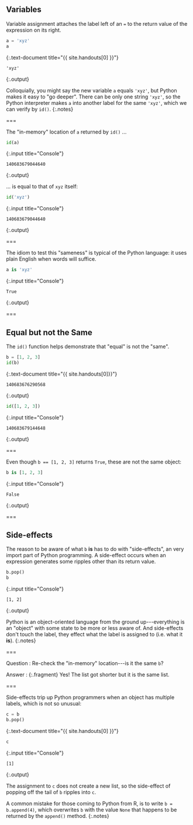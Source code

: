 ---
---

## Variables

Variable assignment attaches the label left of an `=` to the return
value of the expression on its right.


~~~python
a = 'xyz'
a
~~~
{:.text-document title="{{ site.handouts[0] }}"}

~~~
'xyz'
~~~
{:.output}



Colloquially, you might say the new variable `a` equals `'xyz'`, but
Python makes it easy to "go deeper". There can be only one string
`'xyz'`, so the Python interpreter makes `a` into another label for
the same `'xyz'`, which we can verify by `id()`.
{:.notes}

===

The "in-memory" location of `a` returned by `id()` ...


~~~python
id(a)
~~~
{:.input title="Console"}
~~~
140683679044640
~~~
{:.output}



... is equal to that of `xyz` itself:


~~~python
id('xyz')
~~~
{:.input title="Console"}
~~~
140683679044640
~~~
{:.output}



===

The idiom to test this "sameness" is typical of the Python language:
it uses plain English when words will suffice.


~~~python
a is 'xyz'
~~~
{:.input title="Console"}
~~~
True
~~~
{:.output}



===

## Equal but not the Same

The `id()` function helps demonstrate that "equal" is not the "same".


~~~python
b = [1, 2, 3]
id(b)
~~~
{:.text-document title="{{ site.handouts[0]}}"}

~~~
140683676290568
~~~
{:.output}




~~~python
id([1, 2, 3])
~~~
{:.input title="Console"}
~~~
140683679144648
~~~
{:.output}



===

Even though `b == [1, 2, 3]` returns `True`, these are not the same
object:


~~~python
b is [1, 2, 3]
~~~
{:.input title="Console"}
~~~
False
~~~
{:.output}



===

## Side-effects

The reason to be aware of what `b` **is** has to do with
"side-effects", an very import part of Python programming. A
side-effect occurs when an expression generates some ripples other
than its return value.


~~~python
b.pop()
b
~~~
{:.input title="Console"}
~~~
[1, 2]
~~~
{:.output}



Python is an object-oriented language from the ground up---everything
is an "object" with some state to be more or less aware of. And
side-effects don't touch the label, they effect what the label is
assigned to (i.e. what it **is**).
{:.notes}

===

Question
: Re-check the "in-memory" location---is it the same `b`?

Answer
: {:.fragment} Yes! The list got shorter but it is the same list.

===

Side-effects trip up Python programmers when an object has multiple
labels, which is not so unusual:


~~~python
c = b
b.pop()
~~~
{:.text-document title="{{ site.handouts[0] }}"}




~~~python
c
~~~
{:.input title="Console"}
~~~
[1]
~~~
{:.output}



The assignment to `c` does not create a new list, so the side-effect
of popping off the tail of `b` ripples into `c`.

A common mistake for those coming to Python from R, is to write `b =
b.append(4)`, which overwrites `b` with the value `None` that happens
to be returned by the `append()` method.
{:.notes}

<!--
===

Not every object is "mutable" like our list `b`. For example, the `a`
assigned earlier is not.


~~~python
x = a
a.upper()
~~~
{:.input title="Console"}
~~~
'XYZ'
~~~
{:.output}



===


~~~python
x
~~~
{:.input title="Console"}
~~~
'xyz'
~~~
{:.output}



The string 'xyz' hasn't changed---it's immutable. So it is also a safe
guess that there has been no side-effect on the original `a`.


~~~python
a
~~~
{:.input title="Console"}
~~~
'xyz'
~~~
{:.output}


-->
